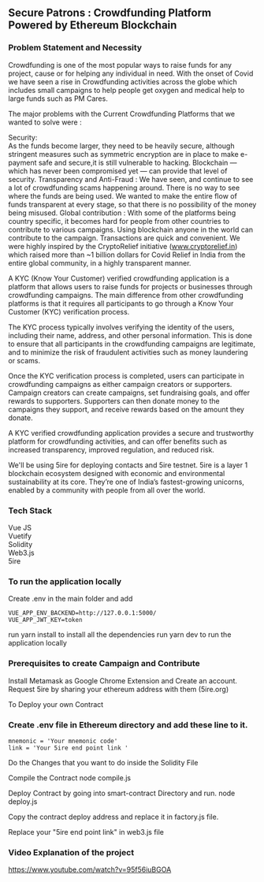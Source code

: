 ## Secure Patrons : Crowdfunding Platform Powered by Ethereum Blockchain

### Problem Statement and Necessity
Crowdfunding is one of the most popular ways to raise funds for any project, cause or for helping any individual in need. With the onset of Covid we have seen a rise in Crowdfunding activities across the globe which includes small campaigns to help people get oxygen and medical help to large funds such as PM Cares.

The major problems with the Current Crowdfunding Platforms that we wanted to solve were :

Security:<br/>
As the funds become larger, they need to be heavily secure, although stringent measures such as symmetric encryption are in place to make e-payment safe and secure,it is still vulnerable to hacking. Blockchain — which has never been compromised yet — can provide that level of security.
Transparency and Anti-Fraud : We have seen, and continue to see a lot of crowdfunding scams happening around. There is no way to see where the funds are being used. We wanted to make the entire flow of funds transparent at every stage, so that there is no possibility of the money being misused.
Global contribution : With some of the platforms being country specific, it becomes hard for people from other countries to contribute to various campaigns. Using blockchain anyone in the world can contribute to the campaign. Transactions are quick and convenient.
We were highly inspired by the CryptoRelief initiative (www.cryptorelief.in) which raised more than ~1 billion dollars for Covid Relief in India from the entire global community, in a highly transparent manner.

A KYC (Know Your Customer) verified crowdfunding application is a platform that allows users to raise funds for projects or businesses through crowdfunding campaigns. The main difference from other crowdfunding platforms is that it requires all participants to go through a Know Your Customer (KYC) verification process.

The KYC process typically involves verifying the identity of the users, including their name, address, and other personal information. This is done to ensure that all participants in the crowdfunding campaigns are legitimate, and to minimize the risk of fraudulent activities such as money laundering or scams.

Once the KYC verification process is completed, users can participate in crowdfunding campaigns as either campaign creators or supporters. Campaign creators can create campaigns, set fundraising goals, and offer rewards to supporters. Supporters can then donate money to the campaigns they support, and receive rewards based on the amount they donate.

A KYC verified crowdfunding application provides a secure and trustworthy platform for crowdfunding activities, and can offer benefits such as increased transparency, improved regulation, and reduced risk.

We'll be using 5ire for deploying contacts and 5ire testnet. 5ire is a layer 1  blockchain ecosystem designed with economic and environmental sustainability at its core. They’re one of India’s fastest-growing unicorns, enabled by a community with people from all over the world.

### Tech Stack
Vue JS <br />
Vuetify <br />
Solidity <br />
Web3.js <br />
5ire <br />

### To run the application locally
Create .env in the main folder and add
```
VUE_APP_ENV_BACKEND=http://127.0.0.1:5000/
VUE_APP_JWT_KEY=token
```
run yarn install to install all the dependencies
run yarn dev to run the application locally

### Prerequisites to create Campaign and Contribute
Install Metamask as Google Chrome Extension and Create an account.
Request 5ire by sharing your ethereum address with them (5ire.org)

To Deploy your own Contract

### Create .env file in Ethereum directory and add these line to it.
```
mnemonic = 'Your mnemonic code'
link = 'Your 5ire end point link '
```

Do the Changes that you want to do inside the Solidity File

Compile the Contract node compile.js

Deploy Contract by going into smart-contract Directory and run. node deploy.js

Copy the contract deploy address and replace it in factory.js file.

Replace your "5ire end point link" in web3.js file

### Video Explanation of the project
https://www.youtube.com/watch?v=95f56iuBGOA
